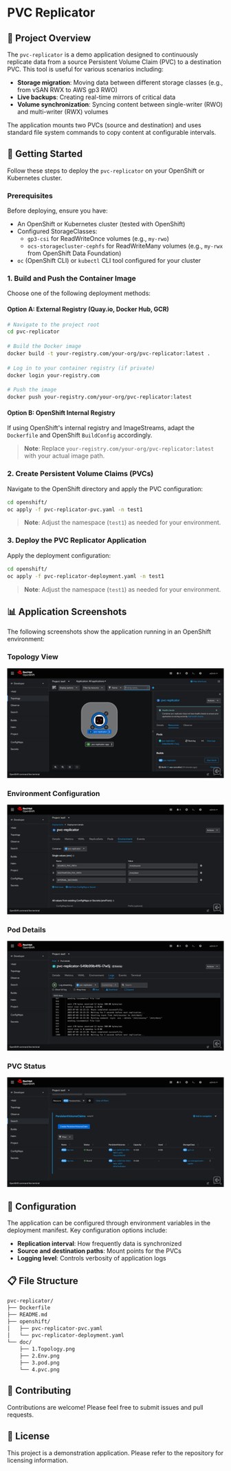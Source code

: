 # PVC Replicator

## 📝 Project Overview

The `pvc-replicator` is a demo application designed to continuously replicate data from a source Persistent Volume Claim (PVC) to a destination PVC. This tool is useful for various scenarios including:

- **Storage migration**: Moving data between different storage classes (e.g., from vSAN RWX to AWS gp3 RWO)
- **Live backups**: Creating real-time mirrors of critical data
- **Volume synchronization**: Syncing content between single-writer (RWO) and multi-writer (RWX) volumes

The application mounts two PVCs (source and destination) and uses standard file system commands to copy content at configurable intervals.

## 🚀 Getting Started

Follow these steps to deploy the `pvc-replicator` on your OpenShift or Kubernetes cluster.

### Prerequisites

Before deploying, ensure you have:

- An OpenShift or Kubernetes cluster (tested with OpenShift)
- Configured StorageClasses:
  - `gp3-csi` for ReadWriteOnce volumes (e.g., `my-rwo`)
  - `ocs-storagecluster-cephfs` for ReadWriteMany volumes (e.g., `my-rwx` from OpenShift Data Foundation)
- `oc` (OpenShift CLI) or `kubectl` CLI tool configured for your cluster

### 1. Build and Push the Container Image

Choose one of the following deployment methods:

#### Option A: External Registry (Quay.io, Docker Hub, GCR)

```bash
# Navigate to the project root
cd pvc-replicator

# Build the Docker image
docker build -t your-registry.com/your-org/pvc-replicator:latest .

# Log in to your container registry (if private)
docker login your-registry.com

# Push the image
docker push your-registry.com/your-org/pvc-replicator:latest
```

#### Option B: OpenShift Internal Registry

If using OpenShift's internal registry and ImageStreams, adapt the `Dockerfile` and OpenShift `BuildConfig` accordingly.

> **Note**: Replace `your-registry.com/your-org/pvc-replicator:latest` with your actual image path.

### 2. Create Persistent Volume Claims (PVCs)

Navigate to the OpenShift directory and apply the PVC configuration:

```bash
cd openshift/
oc apply -f pvc-replicator-pvc.yaml -n test1
```

> **Note**: Adjust the namespace (`test1`) as needed for your environment.

### 3. Deploy the PVC Replicator Application

Apply the deployment configuration:

```bash
cd openshift/
oc apply -f pvc-replicator-deployment.yaml -n test1
```

> **Note**: Adjust the namespace (`test1`) as needed for your environment.

## 📊 Application Screenshots

The following screenshots show the application running in an OpenShift environment:

### Topology View
![Topology View](./doc/1.Topology.png)

### Environment Configuration
![Environment Configuration](./doc/2.Env.png)

### Pod Details
![Pod Details](./doc/3.pod.png)

### PVC Status
![PVC Status](./doc/4.pvc.png)

## 🔧 Configuration

The application can be configured through environment variables in the deployment manifest. Key configuration options include:

- **Replication interval**: How frequently data is synchronized
- **Source and destination paths**: Mount points for the PVCs
- **Logging level**: Controls verbosity of application logs

## 📋 File Structure

```
pvc-replicator/
├── Dockerfile
├── README.md
├── openshift/
│   ├── pvc-replicator-pvc.yaml
│   └── pvc-replicator-deployment.yaml
└── doc/
    ├── 1.Topology.png
    ├── 2.Env.png
    ├── 3.pod.png
    └── 4.pvc.png
```

## 🤝 Contributing

Contributions are welcome! Please feel free to submit issues and pull requests.

## 📄 License

This project is a demonstration application. Please refer to the repository for licensing information.